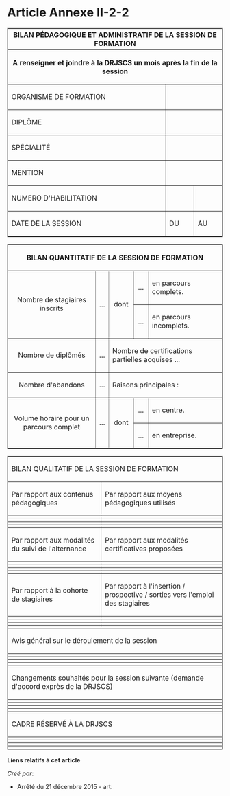 # Article Annexe II-2-2

<table width="710" border="1" align="center">
      <tbody>
        <tr>
          <th colspan="3">BILAN PÉDAGOGIQUE ET ADMINISTRATIF DE LA SESSION DE FORMATION

</th>
        </tr>
        <tr>
          <th colspan="3">

A renseigner et joindre à la DRJSCS un mois après la fin de la session

</th>
        </tr>
        <tr>
          <td align="left">

ORGANISME DE FORMATION

</td>
          <td colspan="2" align="left">

</td>
        </tr>
        <tr>
          <td align="left">

DIPLÔME

</td>
          <td colspan="2" align="left">

</td>
        </tr>
        <tr>
          <td align="left">

SPÉCIALITÉ

</td>
          <td align="left" colspan="2">

</td>
        </tr>
        <tr>
          <td align="left">

MENTION

</td>
          <td align="left" colspan="2">

</td>
        </tr>
        <tr>
          <td align="left">

NUMERO D'HABILITATION

</td>
          <td align="left">

</td>
          <td align="left">

</td>
        </tr>
        <tr>
          <td align="left">

DATE DE LA SESSION 

</td>
          <td align="left">

DU

</td>
          <td align="left">

AU

</td>
        </tr>
      </tbody>
    </table>

<table border="1" align="center" width="710">
      <tbody>
        <tr>
          <th colspan="5">

BILAN QUANTITATIF DE LA SESSION DE FORMATION

</th>
        </tr>
        <tr>
          <td align="center" rowspan="2">

Nombre de stagiaires inscrits

</td>
          <td rowspan="2" align="center">

…

</td>
          <td rowspan="2" align="center">

dont

</td>
          <td align="center">

…

</td>
          <td align="left">

en parcours complets.

</td>
        </tr>
        <tr>
          <td align="center">

…

</td>
          <td align="left">

en parcours incomplets.

</td>
        </tr>
        <tr>
          <td align="center">

Nombre de diplômés

</td>
          <td align="center">

…

</td>
          <td align="left" colspan="3">

Nombre de certifications partielles acquises ...

</td>
        </tr>
        <tr>
          <td align="center">

Nombre d'abandons

</td>
          <td align="center">

…

</td>
          <td align="left" colspan="3">

Raisons principales :

</td>
        </tr>
        <tr>
          <td align="center" rowspan="2">

Volume horaire pour un parcours complet

</td>
          <td rowspan="2" align="center">

…

</td>
          <td align="center" rowspan="2">

dont

</td>
          <td align="center">

…

</td>
          <td align="left">

en centre.

</td>
        </tr>
        <tr>
          <td align="center" valign="middle">

…

</td>
          <td align="left" valign="middle">

en entreprise.

</td>
        </tr>
      </tbody>
    </table>

<table width="710" border="1" align="center">
      <tbody>
        <tr>
          <td colspan="2" valign="middle" align="left">

BILAN QUALITATIF DE LA SESSION DE FORMATION

</td>
        </tr>
        <tr>
          <td align="left">

Par rapport aux contenus pédagogiques

</td>
          <td align="left">

Par rapport aux moyens pédagogiques utilisés

</td>
        </tr>
        <tr>
          <td align="left">

</td>
          <td align="left">

</td>
        </tr>
        <tr>
          <td align="left">

</td>
          <td align="left">

</td>
        </tr>
        <tr>
          <td align="left">

</td>
          <td align="left">

</td>
        </tr>
        <tr>
          <td align="left">

</td>
          <td align="left">

</td>
        </tr>
        <tr>
          <td align="left">

Par rapport aux modalités du suivi de l'alternance

</td>
          <td align="left">

Par rapport aux modalités certificatives proposées

</td>
        </tr>
        <tr>
          <td align="left">

</td>
          <td align="left">

</td>
        </tr>
        <tr>
          <td align="left">

</td>
          <td align="left">

</td>
        </tr>
        <tr>
          <td align="left">

</td>
          <td align="left">

</td>
        </tr>
        <tr>
          <td align="left">

</td>
          <td align="left">

</td>
        </tr>
        <tr>
          <td align="left">

Par rapport à la cohorte de stagiaires

</td>
          <td align="left">

Par rapport à l'insertion / prospective / sorties vers l'emploi des stagiaires

</td>
        </tr>
        <tr>
          <td align="left">

</td>
          <td align="left">

</td>
        </tr>
        <tr>
          <td align="left">

</td>
          <td align="left">

</td>
        </tr>
        <tr>
          <td align="left">

</td>
          <td align="left">

</td>
        </tr>
        <tr>
          <td align="left">

</td>
          <td align="left">

</td>
        </tr>
        <tr>
          <td colspan="2" align="left">

Avis général sur le déroulement de la session

</td>
        </tr>
        <tr>
          <td align="left" colspan="2">

</td>
        </tr>
        <tr>
          <td colspan="2" align="left">

</td>
        </tr>
        <tr>
          <td align="left" colspan="2">

</td>
        </tr>
        <tr>
          <td colspan="2" align="left">

</td>
        </tr>
        <tr>
          <td align="left" colspan="2">

Changements souhaités pour la session suivante (demande d'accord exprès de la DRJSCS)

</td>
        </tr>
        <tr>
          <td align="left" colspan="2">

</td>
        </tr>
        <tr>
          <td colspan="2" align="left">

</td>
        </tr>
        <tr>
          <td colspan="2" align="left">

</td>
        </tr>
        <tr>
          <td colspan="2" align="left">

</td>
        </tr>
        <tr>
          <td colspan="2" align="left">

CADRE RÉSERVÉ À LA DRJSCS

</td>
        </tr>
        <tr>
          <td colspan="2" align="left">

</td>
        </tr>
        <tr>
          <td colspan="2" align="left">

</td>
        </tr>
        <tr>
          <td colspan="2" align="left">

</td>
        </tr>
        <tr>
          <td colspan="2" align="left">

</td>
        </tr>
      </tbody>
    </table>

**Liens relatifs à cet article**

_Créé par_:

  - Arrêté du 21 décembre 2015 - art.

